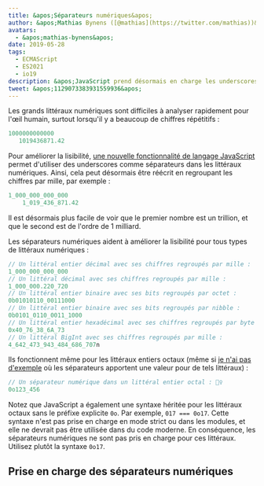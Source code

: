 ```yaml
---
title: &apos;Séparateurs numériques&apos;
author: &apos;Mathias Bynens ([@mathias](https://twitter.com/mathias))&apos;
avatars:
  - &apos;mathias-bynens&apos;
date: 2019-05-28
tags:
  - ECMAScript
  - ES2021
  - io19
description: &apos;JavaScript prend désormais en charge les underscores comme séparateurs dans les littéraux numériques, augmentant ainsi la lisibilité et la maintenabilité du code source.&apos;
tweet: &apos;1129073383931559936&apos;
---
```

Les grands littéraux numériques sont difficiles à analyser rapidement pour l'œil humain, surtout lorsqu'il y a beaucoup de chiffres répétitifs :

```js
1000000000000
   1019436871.42
```

Pour améliorer la lisibilité, [une nouvelle fonctionnalité de langage JavaScript](https://github.com/tc39/proposal-numeric-separator) permet d'utiliser des underscores comme séparateurs dans les littéraux numériques. Ainsi, cela peut désormais être réécrit en regroupant les chiffres par mille, par exemple :

<!--truncate-->
```js
1_000_000_000_000
    1_019_436_871.42
```

Il est désormais plus facile de voir que le premier nombre est un trillion, et que le second est de l'ordre de 1 milliard.

Les séparateurs numériques aident à améliorer la lisibilité pour tous types de littéraux numériques :

```js
// Un littéral entier décimal avec ses chiffres regroupés par mille :
1_000_000_000_000
// Un littéral décimal avec ses chiffres regroupés par mille :
1_000_000.220_720
// Un littéral entier binaire avec ses bits regroupés par octet :
0b01010110_00111000
// Un littéral entier binaire avec ses bits regroupés par nibble :
0b0101_0110_0011_1000
// Un littéral entier hexadécimal avec ses chiffres regroupés par byte :
0x40_76_38_6A_73
// Un littéral BigInt avec ses chiffres regroupés par mille :
4_642_473_943_484_686_707n
```

Ils fonctionnent même pour les littéraux entiers octaux (même si [je n'ai pas d'exemple](https://github.com/tc39/proposal-numeric-separator/issues/44) où les séparateurs apportent une valeur pour de tels littéraux) :

```js
// Un séparateur numérique dans un littéral entier octal : 🤷‍♀️
0o123_456
```

Notez que JavaScript a également une syntaxe héritée pour les littéraux octaux sans le préfixe explicite `0o`. Par exemple, `017 === 0o17`. Cette syntaxe n'est pas prise en charge en mode strict ou dans les modules, et elle ne devrait pas être utilisée dans du code moderne. En conséquence, les séparateurs numériques ne sont pas pris en charge pour ces littéraux. Utilisez plutôt la syntaxe `0o17`.

## Prise en charge des séparateurs numériques

<feature-support chrome="75 /blog/v8-release-75#numeric-separators"
                 firefox="70 https://hacks.mozilla.org/2019/10/firefox-70-a-bountiful-release-for-all/"
                 safari="13"
                 nodejs="12.5.0 https://nodejs.org/en/blog/release/v12.5.0/"
                 babel="yes https://babeljs.io/docs/en/babel-plugin-proposal-numeric-separator"></feature-support>
